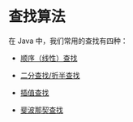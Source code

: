 # 查找算法

在 Java 中，我们常用的查找有四种：

- [顺序（线性）查找](./01.md)

- [二分查找/折半查找](./02.md)

- [插值查找](./03.md)

- [斐波那契查找](./04.md)

  